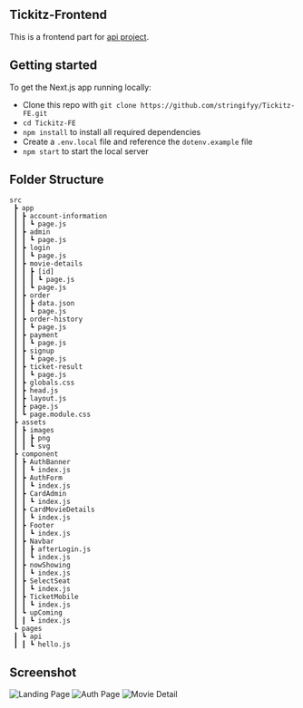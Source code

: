 ## Tickitz-Frontend

This is a frontend part for [api project](https://github.com/ryanagungsamudra/Tickitz-BE).

## Getting started

To get the Next.js app running locally:

* Clone this repo with `git clone https://github.com/stringifyy/Tickitz-FE.git`
* `cd Tickitz-FE`
* `npm install` to install all required dependencies
* Create a `.env.local` file and reference the `dotenv.example` file
* `npm start` to start the local server

## Folder Structure


    src
     ┣ app
     ┃ ┣ account-information
     ┃ ┃ ┗ page.js
     ┃ ┣ admin
     ┃ ┃ ┗ page.js
     ┃ ┣ login
     ┃ ┃ ┗ page.js
     ┃ ┣ movie-details
     ┃ ┃ ┣ [id]
     ┃ ┃ ┃ ┗ page.js
     ┃ ┃ ┗ page.js
     ┃ ┣ order
     ┃ ┃ ┣ data.json
     ┃ ┃ ┗ page.js
     ┃ ┣ order-history
     ┃ ┃ ┗ page.js
     ┃ ┣ payment
     ┃ ┃ ┗ page.js
     ┃ ┣ signup
     ┃ ┃ ┗ page.js
     ┃ ┣ ticket-result
     ┃ ┃ ┗ page.js
     ┃ ┣ globals.css
     ┃ ┣ head.js
     ┃ ┣ layout.js
     ┃ ┣ page.js
     ┃ ┗ page.module.css
     ┣ assets
     ┃ ┣ images
     ┃ ┃ ┣ png
     ┃ ┃ ┗ svg
     ┣ component
     ┃ ┣ AuthBanner
     ┃ ┃ ┗ index.js
     ┃ ┣ AuthForm
     ┃ ┃ ┗ index.js
     ┃ ┣ CardAdmin
     ┃ ┃ ┗ index.js
     ┃ ┣ CardMovieDetails
     ┃ ┃ ┗ index.js
     ┃ ┣ Footer
     ┃ ┃ ┗ index.js
     ┃ ┣ Navbar
     ┃ ┃ ┣ afterLogin.js
     ┃ ┃ ┗ index.js
     ┃ ┣ nowShowing
     ┃ ┃ ┗ index.js
     ┃ ┣ SelectSeat
     ┃ ┃ ┗ index.js
     ┃ ┣ TicketMobile
     ┃ ┃ ┗ index.js
     ┃ ┗ upComing
     ┃ ┃ ┗ index.js
     ┗ pages
     ┃ ┗ api
     ┃ ┃ ┗ hello.js
    
## Screenshot

![Landing Page](https://user-images.githubusercontent.com/114414904/220416734-bcca7143-0238-4d8a-8c4b-13b2776dd873.png)
![Auth Page](https://user-images.githubusercontent.com/114414904/220417219-f53950b2-05b3-4f07-96c6-ad8f9faf8356.png)
![Movie Detail](https://user-images.githubusercontent.com/114414904/220420773-16b438d8-d514-4014-9374-2fcdc08ce939.png)
